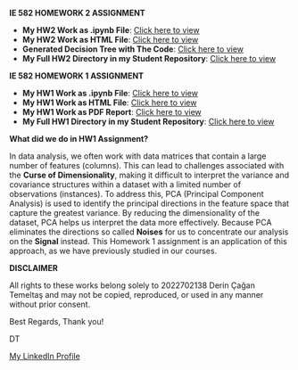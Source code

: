 **IE 582 HOMEWORK 2 ASSIGNMENT**

- **My HW2 Work as .ipynb File**: [Click here to view](https://github.com/BU-IE-582/fall-24-derincagantemeltas/blob/main/HW2/hw2code_DT.ipynb)
- **My HW2 Work as HTML File**: [Click here to view](https://github.com/BU-IE-582/fall-24-derincagantemeltas/blob/main/HW2/hw2html_DT.html)
- **Generated Decision Tree with The Code**: [Click here to view](https://github.com/BU-IE-582/fall-24-derincagantemeltas/blob/main/HW2/generated_decision_tree_DT.png)
- **My Full HW2 Directory in my Student Repository**: [Click here to view](https://github.com/BU-IE-582/fall-24-derincagantemeltas/tree/main/HW2)

**IE 582 HOMEWORK 1 ASSIGNMENT**

- **My HW1 Work as .ipynb File**: [Click here to view](https://github.com/BU-IE-582/fall-24-derincagantemeltas/blob/main/HW1/code_updated.ipynb)
- **My HW1 Work as HTML File**: [Click here to view](https://github.com/BU-IE-582/fall-24-derincagantemeltas/blob/main/HW1/report_updated.html)
- **My HW1 Work as PDF Report**: [Click here to view](https://github.com/BU-IE-582/fall-24-derincagantemeltas/blob/main/HW1/IE582_HOMEWORK1_DERINCAGANTEMELTAS.pdf)
- **My Full HW1 Directory in my Student Repository**: [Click here to view](https://github.com/BU-IE-582/fall-24-derincagantemeltas/tree/main/HW1)

**What did we do in HW1 Assignment?**

In data analysis, we often work with data matrices that contain a large number of features (columns). This can lead to challenges associated with the **Curse of Dimensionality**, making it difficult to interpret the variance and covariance structures within a dataset with a limited number of observations (instances). To address this, PCA (Principal Component Analysis) is used to identify the principal directions in the feature space that capture the greatest variance. By reducing the dimensionality of the dataset, PCA helps us interpret the data more effectively. Because PCA eliminates the directions so called **Noises** for us to concentrate our analysis on the **Signal** instead. This Homework 1 assignment is an application of this approach, as we have previously studied in our courses.

**DISCLAIMER**

All rights to these works belong solely to 2022702138 Derin Çağan Temeltaş and may not be copied, reproduced, or used in any manner without prior consent.

Best Regards,
Thank you!

DT

[My LinkedIn Profile](https://www.linkedin.com/in/derintemeltas/)
